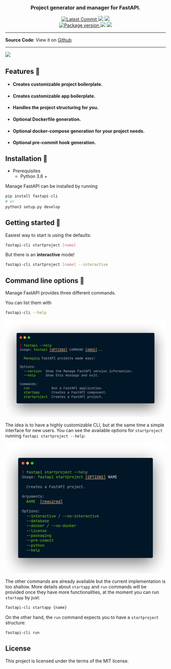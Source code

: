 <h3 align="center">
    <strong>Project generator and manager for FastAPI.</strong>
</h3>
<p align="center">
    <a href="https://github.com/sxhxliang/fastapi-cli" target="_blank">
        <img src="https://img.shields.io/github/last-commit/ycd/manage-fastapi?style=for-the-badge" alt="Latest Commit">
    </a>
        <img src="https://img.shields.io/github/workflow/status/ycd/manage-fastapi/Test?style=for-the-badge">
        <img src="https://img.shields.io/codecov/c/github/ycd/manage-fastapi?style=for-the-badge">
    <br />
    <a href="https://pypi.org/project/manage-fastapi" target="_blank">
        <img src="https://img.shields.io/pypi/v/manage-fastapi?style=for-the-badge" alt="Package version">
    </a>
    <img src="https://img.shields.io/pypi/pyversions/manage-fastapi?style=for-the-badge">
    <img src="https://img.shields.io/github/license/ycd/manage-fastapi?style=for-the-badge">
</p>




---

**Source Code**: View it on [Github](https://github.com/sxhxliang/fastapi-cli)

---

<a href="https://asciinema.org/a/377829" target="_blank"><img src="https://asciinema.org/a/377829.svg" /></a>

##  Features 🚀

* #### Creates customizable **project boilerplate.**
* #### Creates customizable **app boilerplate.**
* #### Handles the project structuring for you.
* #### Optional Dockerfile generation.
* #### Optional docker-compose generation for your project needs.
* #### Optional pre-commit hook generation.


## Installation 📌

* Prerequisites
    * Python 3.6 +

Manage FastAPI can be installed by running 

```python
pip install fastapi-cli
# or
python3 setup.py develop
```


## Getting started 🎈

Easiest way to start is using the defaults:

```bash
fastapi-cli startproject [name]
```

But there is an **interactive** mode!

```bash
fastapi-cli startproject [name] --interactive
```



## Command line options 🧰

Manage FastAPI provides three different commands. 

You can list them with

```bash
fastapi-cli --help
```

<img src="docs/docs_assets/fastapi-help.png" width=600>

The idea is to have a highly customizable CLI, but at the same time a simple interface for new users. You can see the available options for `startproject` running `fastapi startproject --help`:

<img src="docs/docs_assets/startproject-help.png" width=600>

The other commands are already available but the current implementation is too shallow. More details about `startapp` and `run` commands will be provided once they have more functionalities, at the moment you can run `startapp` by just:

```bash
fastapi-cli startapp {name}
```

On the other hand, the `run` command expects you to have a `startproject` structure:

```bash
fastapi-cli run
```

## License

This project is licensed under the terms of the MIT license.
